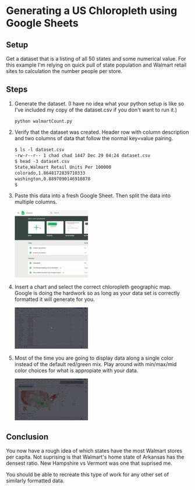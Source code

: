 # Generating a US Chloropleth using Google Sheets
## Setup
Get a dataset that is a listing of all 50 states and some numerical value.  For this example I'm relying on quick pull of state population and Walmart retail sites to calculation the number people per store.  

## Steps
1. Generate the dataset.  (I have no idea what your python setup is like so I've included my copy of the dataset.csv if you don't want to run it.)
    ```
    python walmartCount.py
    ```  

1. Verify that the dataset was created.  Header row with column description and two columns of data that follow the normal key=value pairing.
    ```
    $ ls -l dataset.csv 
    -rw-r--r-- 1 chad chad 1447 Dec 29 04:24 dataset.csv
    $ head -3 dataset.csv 
    State,Walmart Retail Units Per 100000
    colorado,1.8648172839710333
    washington,0.8897090146910878
    $
    ```  

1. Paste this data into a fresh Google Sheet.  Then split the data into multiple columns.  

    <img src="./sheet_data.gif" width="42%">

1. Insert a chart and select the correct chloropleth geographic map.  Google is doing the hardwork so as long as your data set is correctly formatted it will generate for you.    

    <img src="./insert_chart.gif" width="42%">

1. Most of the time you are going to display data along a single color instead of the default red/green mix.  Play around with min/max/mid color choices for what is appropiate with your data.  

    <img src="./format_color.gif" width="42%">


## Conclusion
You now have a rough idea of which states have the most Walmart stores per capita.  Not suprising is that Walmart's home state of Arkansas has the densest ratio.  New Hampshire vs Vermont was one that suprised me.  

You should be able to recreate this type of work for any other set of similarly formatted data.